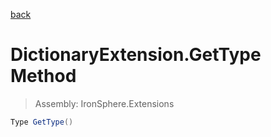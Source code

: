 ﻿

[back](/IronSphere.Extensions/types/DictionaryExtension)

# DictionaryExtension.GetType Method

> Assembly: IronSphere.Extensions

```csharp
Type GetType()
```



 